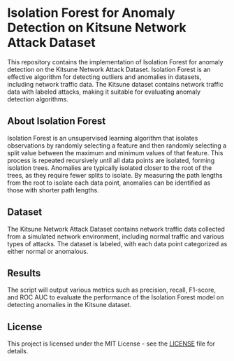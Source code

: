 
# Isolation Forest for Anomaly Detection on Kitsune Network Attack Dataset

This repository contains the implementation of Isolation Forest for anomaly detection on the Kitsune Network Attack Dataset. Isolation Forest is an effective algorithm for detecting outliers and anomalies in datasets, including network traffic data. The Kitsune dataset contains network traffic data with labeled attacks, making it suitable for evaluating anomaly detection algorithms.

## About Isolation Forest

Isolation Forest is an unsupervised learning algorithm that isolates observations by randomly selecting a feature and then randomly selecting a split value between the maximum and minimum values of that feature. This process is repeated recursively until all data points are isolated, forming isolation trees. Anomalies are typically isolated closer to the root of the trees, as they require fewer splits to isolate. By measuring the path lengths from the root to isolate each data point, anomalies can be identified as those with shorter path lengths.

## Dataset

The Kitsune Network Attack Dataset contains network traffic data collected from a simulated network environment, including normal traffic and various types of attacks. The dataset is labeled, with each data point categorized as either normal or anomalous.



## Results

The script will output various metrics such as precision, recall, F1-score, and ROC AUC to evaluate the performance of the Isolation Forest model on detecting anomalies in the Kitsune dataset.

## License

This project is licensed under the MIT License - see the [LICENSE](LICENSE) file for details.

